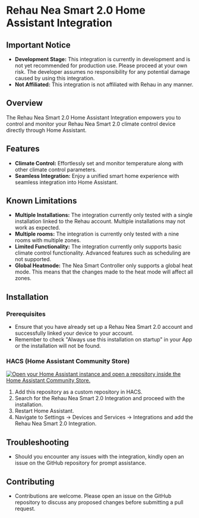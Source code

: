 # Rehau Nea Smart 2.0 Home Assistant Integration

## Important Notice
- **Development Stage:** This integration is currently in development and is not yet recommended for production use. Please proceed at your own risk. The developer assumes no responsibility for any potential damage caused by using this integration.
- **Not Affiliated:** This integration is not affiliated with Rehau in any manner.

## Overview

The Rehau Nea Smart 2.0 Home Assistant Integration empowers you to control and monitor your Rehau Nea Smart 2.0 climate control device directly through Home Assistant.

## Features

- **Climate Control:** Effortlessly set and monitor temperature along with other climate control parameters.
- **Seamless Integration:** Enjoy a unified smart home experience with seamless integration into Home Assistant.

## Known Limitations

- **Multiple Installations:** The integration currently only tested with a single installation linked to the Rehau account. Multiple installations may not work as expected.
- **Multiple rooms:** The integration is currently only tested with a nine rooms with multiple zones.
- **Limited Functionality:** The integration currently only supports basic climate control functionality. Advanced features such as scheduling are not supported.
- **Global Heatmode:** The Nea Smart Controller only supports a global heat mode. This means that the changes made to the heat mode will affect all zones.

## Installation

### Prerequisites
- Ensure that you have already set up a Rehau Nea Smart 2.0 account and successfully linked your device to your account.
- Remember to check "Always use this installation on startup" in your App or the installation will not be found.

### HACS (Home Assistant Community Store)
[![Open your Home Assistant instance and open a repository inside the Home Assistant Community Store.](https://my.home-assistant.io/badges/hacs_repository.svg)](https://my.home-assistant.io/redirect/hacs_repository/?repository=rehau-nea-smart-2.0-ha&owner=th3r3alandr3)
1. Add this repository as a custom repository in HACS.
2. Search for the Rehau Nea Smart 2.0 Integration and proceed with the installation.
3. Restart Home Assistant.
4. Navigate to Settings -> Devices and Services -> Integrations and add the Rehau Nea Smart 2.0 Integration.

## Troubleshooting
- Should you encounter any issues with the integration, kindly open an issue on the GitHub repository for prompt assistance.

## Contributing
- Contributions are welcome. Please open an issue on the GitHub repository to discuss any proposed changes before submitting a pull request.

